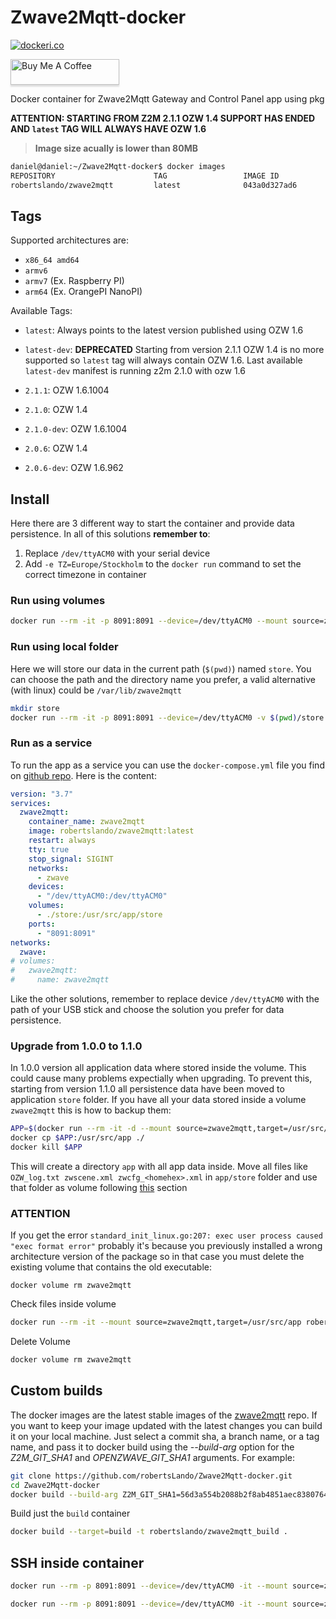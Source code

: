 # Zwave2Mqtt-docker

[![dockeri.co](https://dockeri.co/image/robertslando/zwave2mqtt)](https://hub.docker.com/r/robertslando/zwave2mqtt)

<a href="https://www.buymeacoffee.com/MVg9wc2HE" target="_blank"><img src="https://www.buymeacoffee.com/assets/img/custom_images/orange_img.png" alt="Buy Me A Coffee" style="height: 41px !important;width: 174px !important;box-shadow: 0px 3px 2px 0px rgba(190, 190, 190, 0.5) !important;-webkit-box-shadow: 0px 3px 2px 0px rgba(190, 190, 190, 0.5) !important;" ></a>

Docker container for Zwave2Mqtt Gateway and Control Panel app using pkg

**ATTENTION: STARTING FROM Z2M 2.1.1 OZW 1.4 SUPPORT HAS ENDED AND `latest` TAG WILL ALWAYS HAVE OZW 1.6**

> **Image size acually is lower than 80MB**

```bash
daniel@daniel:~/Zwave2Mqtt-docker$ docker images
REPOSITORY                      TAG                 IMAGE ID            CREATED             SIZE
robertslando/zwave2mqtt         latest              043a0d327ad6        2 minutes ago       76.7MB
```

## Tags

Supported architectures are:

- `x86_64 amd64`
- `armv6`
- `armv7` (Ex. Raspberry PI)
- `arm64` (Ex. OrangePI NanoPI)

Available Tags:

- `latest`: Always points to the latest version published using OZW 1.6
- `latest-dev`: **DEPRECATED** Starting from version 2.1.1 OZW 1.4 is no more supported so `latest` tag will always contain OZW 1.6. Last available `latest-dev` manifest is running z2m 2.1.0 with ozw 1.6

- `2.1.1`: OZW 1.6.1004
- `2.1.0`: OZW 1.4
- `2.1.0-dev`: OZW 1.6.1004
- `2.0.6`: OZW 1.4
- `2.0.6-dev`: OZW 1.6.962

## Install

Here there are 3 different way to start the container and provide data persistence. In all of this solutions **remember to**:

1. Replace `/dev/ttyACM0` with your serial device
2. Add `-e TZ=Europe/Stockholm` to the `docker run` command to set the correct timezone in container

### Run using volumes

```bash
docker run --rm -it -p 8091:8091 --device=/dev/ttyACM0 --mount source=zwave2mqtt,target=/usr/src/app/store robertslando/zwave2mqtt:latest
```

### Run using local folder

Here we will store our data in the current path (`$(pwd)`) named `store`. You can choose the path and the directory name you prefer, a valid alternative (with linux) could be `/var/lib/zwave2mqtt`

```bash
mkdir store
docker run --rm -it -p 8091:8091 --device=/dev/ttyACM0 -v $(pwd)/store:/usr/src/app/store robertslando/zwave2mqtt:latest
```

### Run as a service

To run the app as a service you can use the `docker-compose.yml` file you find on [github repo](https://github.com/robertsLando/Zwave2Mqtt-docker/tree/master/compose/docker-compose.yml). Here is the content:

```yml
version: "3.7"
services:
  zwave2mqtt:
    container_name: zwave2mqtt
    image: robertslando/zwave2mqtt:latest
    restart: always
    tty: true
    stop_signal: SIGINT
    networks:
      - zwave
    devices:
      - "/dev/ttyACM0:/dev/ttyACM0"
    volumes:
      - ./store:/usr/src/app/store
    ports:
      - "8091:8091"
networks:
  zwave:
# volumes:
#   zwave2mqtt:
#     name: zwave2mqtt
```

Like the other solutions, remember to replace device `/dev/ttyACM0` with the path of your USB stick and choose the solution you prefer for data persistence.

### Upgrade from 1.0.0 to 1.1.0

In 1.0.0 version all application data where stored inside the volume. This could cause many problems expectially when upgrading. To prevent this, starting from version 1.1.0 all persistence data have been moved to application `store` folder. If you have all your data stored inside a volume `zwave2mqtt` this is how to backup them:

```bash
APP=$(docker run --rm -it -d --mount source=zwave2mqtt,target=/usr/src/app robertslando/zwave2mqtt:latest)
docker cp $APP:/usr/src/app ./
docker kill $APP
```

This will create a directory `app` with all app data inside. Move all files like `OZW_log.txt zwscene.xml zwcfg_<homehex>.xml` in `app/store` folder and use that folder as volume following [this](#run-using-local-folder) section

### ATTENTION

If you get the error `standard_init_linux.go:207: exec user process caused "exec format error"` probably it's because you previously installed a wrong architecture version of the package so in that case you must delete the existing volume that contains the old executable:

`docker volume rm zwave2mqtt`

Check files inside volume

```bash
docker run --rm -it --mount source=zwave2mqtt,target=/usr/src/app robertslando/zwave2mqtt:latest find /usr/src/app
```

Delete Volume

```bash
docker volume rm zwave2mqtt
```

## Custom builds

The docker images are the latest stable images of the [zwave2mqtt](https://github.com/OpenZWave/Zwave2Mqtt) repo. If you want to keep your image updated with the latest changes you can build it on your local machine. Just select a commit sha, a branch name, or a tag name, and pass it to docker build using the *--build-arg* option for the *Z2M_GIT_SHA1* and *OPENZWAVE_GIT_SHA1* arguments. For example:

```bash
git clone https://github.com/robertsLando/Zwave2Mqtt-docker.git
cd Zwave2Mqtt-docker
docker build --build-arg Z2M_GIT_SHA1=56d3a554b2088b2f8ab4851aec8380764a9cd712 --build-arg OPENZWAVE_GIT_SHA1=master -t robertslando/zwave2mqtt:latest .
```

Build just the `build` container

```bash
docker build --target=build -t robertslando/zwave2mqtt_build .

```

## SSH inside container

```bash
docker run --rm -p 8091:8091 --device=/dev/ttyACM0 -it --mount source=zwave2mqtt,target=/usr/src/app robertslando/zwave2mqtt:latest sh
```

```bash
docker run --rm -p 8091:8091 --device=/dev/ttyACM0 -it --mount source=zwave2mqtt,target=/dist/pkg robertslando/zwave2mqtt_build sh
```
